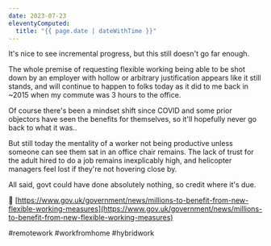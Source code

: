 ```yaml
---
date: 2023-07-23
eleventyComputed:
  title: "{{ page.date | dateWithTime }}"
---
```

It's nice to see incremental progress, but this still doesn't go far enough.

The whole premise of requesting flexible working being able to be shot down by an employer with hollow or arbitrary justification appears like it still stands, and will continue to happen to folks today as it did to me back in ~2015 when my commute was 3 hours to the office.

Of course there's been a mindset shift since COVID and some prior objectors have seen the benefits for themselves, so it'll hopefully never go back to what it was..

But still today the mentality of a worker not being productive unless someone can see them sat in an office chair remains. The lack of trust for the adult hired to do a job remains inexplicably high, and helicopter managers feel lost if they're not hovering close by.

All said, govt could have done absolutely nothing, so credit where it's due.

🔗 [https://www.gov.uk/government/news/millions-to-benefit-from-new-flexible-working-measures](https://www.gov.uk/government/news/millions-to-benefit-from-new-flexible-working-measures)

#remotework #workfromhome #hybridwork